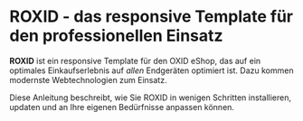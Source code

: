 # ROXID - das responsive Template für den professionellen Einsatz

**ROXID** ist ein responsive Template für den OXID eShop, das auf ein optimales Einkaufserlebnis auf *allen* Endgeräten optimiert ist. Dazu kommen modernste Webtechnologien zum Einsatz.

Diese Anleitung beschreibt, wie Sie ROXID in wenigen Schritten installieren, updaten und an Ihre eigenen Bedürfnisse anpassen können.
